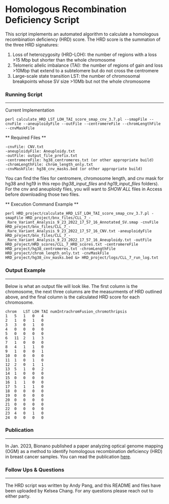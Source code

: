 # Homologous Recombination Deficiency Script #
This script implements an automated algorithm to calculate a homologous recombination deficiency (HRD) score. The HRD score is the summation of the three HRD signatures:

1. Loss of heterozygosity (HRD-LOH): the number of regions with a loss  >15 Mbp but shorter than the whole chromosome
2. Telomeric allelic imbalance (TAI): the number of regions of gain and loss >10Mbp that extend to a subtelomere but do not cross the centromere
3. Large-scale state transition LST: the number of chromosomal breakpoints whose SV size >10Mb but not the whole chromosome


### Running Script ###
---
Current Implementation
```
perl calculate_HRD_LST_LOH_TAI_score_smap_cnv_3.7.pl --smapFile --cnvFile --aneuploidyFile --outFile --centromereFile --chromLengthFile --cnvMaskFile
```

** Required Files **
```
-cnvFile: CNV.txt 
-aneuploidyFile: Aneuploidy.txt 
-outFile: output_file_prefix.txt 
-centromereFile: hg38_centromeres.txt (or other appropriate build)
-chromLengthFile: chrom_length_only.txt 
-cnvMaskFile: hg38_cnv_masks.bed (or other appropriate build)
```

You can find the files for centromere, chromosome length, and cnv mask for hg38 and hg19 in this repo (*hg38_input_files* and *hg19_input_files* folders).
For the cnv and aneuploidy files, you will want to *SHOW ALL* files in Access before downloading those two files.


** Execution Command Example **
```
perl HRD_project/calculate_HRD_LST_LOH_TAI_score_smap_cnv_3.7.pl -smapFile HRD_project/bnx_files/CLL_7_-_Rare_Variant_Analysis_9_23_2022_17_57_16_Annotated_SV.smap -cnvFile HRD_project/bnx_files/CLL_7_-_Rare_Variant_Analysis_9_23_2022_17_57_16_CNV.txt -aneuploidyFile HRD_project/bnx_files/CLL_7_-_Rare_Variant_Analysis_9_23_2022_17_57_16_Aneuploidy.txt -outFile HRD_project/HRD_scores/CLL_7_HRD_scores.txt -centromereFile HRD_project/hg38_centromeres.txt -chromLengthFile HRD_project/chrom_length_only.txt -cnvMaskFile HRD_project/hg38_cnv_masks.bed &> HRD_project/logs/CLL_7_run_log.txt
```


### Output Example ###
---
Below is what an output file will look like. The first column is the chromosome, the next three columns are the measurments of HRD outlined above, and the final column is the calculated HRD score for each chromosome.
```
chrom	LST	LOH	TAI	numIntrachromFusion_chromothripsis
1	5	1	0	4
2	1	0	1	0
3	3	0	1	0
4	0	0	0	0
5	0	0	0	0
6	11	2	1	3
7	1	0	0	0
8	4	1	1	0
9	1	0	0	1
10	0	0	0	0
11	1	0	1	0
12	2	0	1	1
13	5	1	0	2
14	1	0	0	0
15	0	0	0	0
16	1	1	0	0
17	5	1	1	0
18	0	0	0	0
19	0	0	0	0
20	0	0	0	0
21	0	0	0	0
22	0	0	0	0
23	4	0	1	0
24	0	0	0	0
```


### Publication ###
---
In Jan. 2023, Bionano published a paper analyzing optical genome mapping (OGM) as a method to identify homologous recombination deficiency (HRD) in breast cancer samples. You can read the publication [here](https://www.biorxiv.org/content/10.1101/2022.12.23.521790v1.full).

### Follow Ups & Questions ###
---
The HRD script was written by Andy Pang, and this README and files have been uploaded by Kelsea Chang. For any questions please reach out to either party.